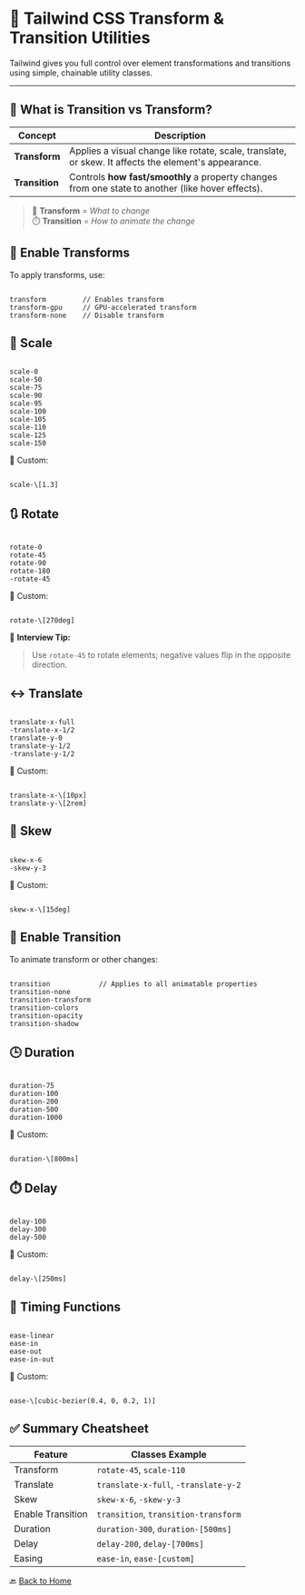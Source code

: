 # 🔄 Tailwind CSS Transform & Transition Utilities

Tailwind gives you full control over element transformations and transitions using simple, chainable utility classes.

---

## 🧠 What is **Transition** vs **Transform**?

| Concept     | Description |
|-------------|-------------|
| **Transform** | Applies a visual change like rotate, scale, translate, or skew. It affects the element's appearance. |
| **Transition** | Controls **how fast/smoothly** a property changes from one state to another (like hover effects). |

> 🔁 **Transform** = *What to change*  
> ⏱️ **Transition** = *How to animate the change*




## 🔧 Enable Transforms

To apply transforms, use:

```

transform         // Enables transform
transform-gpu     // GPU-accelerated transform
transform-none    // Disable transform

```



## 🔁 Scale

```

scale-0
scale-50
scale-75
scale-90
scale-95
scale-100
scale-105
scale-110
scale-125
scale-150

```

🧪 Custom:

```

scale-\[1.3]

```



## 🔃 Rotate

```

rotate-0
rotate-45
rotate-90
rotate-180
-rotate-45

```

🧪 Custom:

```

rotate-\[270deg]

```

🧠 **Interview Tip:**  
> Use `rotate-45` to rotate elements; negative values flip in the opposite direction.



## ↔️ Translate

```

translate-x-full
-translate-x-1/2
translate-y-0
translate-y-1/2
-translate-y-1/2

```

🧪 Custom:

```

translate-x-\[10px]
translate-y-\[2rem]

```



## 🔄 Skew

```

skew-x-6
-skew-y-3

```

🧪 Custom:

```

skew-x-\[15deg]

```



## 🧲 Enable Transition

To animate transform or other changes:

```

transition            // Applies to all animatable properties
transition-none
transition-transform
transition-colors
transition-opacity
transition-shadow

```



## 🕒 Duration

```

duration-75
duration-100
duration-200
duration-500
duration-1000

```

🧪 Custom:

```

duration-\[800ms]

```



## ⏱️ Delay

```

delay-100
delay-300
delay-500

```

🧪 Custom:

```

delay-\[250ms]

```



## 🧭 Timing Functions

```

ease-linear
ease-in
ease-out
ease-in-out

```

🧪 Custom:

```

ease-\[cubic-bezier(0.4, 0, 0.2, 1)]

```



## ✅ Summary Cheatsheet

| Feature           | Classes Example                       |
|-------------------|----------------------------------------|
| Transform         | `rotate-45`, `scale-110`              |
| Translate         | `translate-x-full`, `-translate-y-2`  |
| Skew              | `skew-x-6`, `-skew-y-3`                |
| Enable Transition | `transition`, `transition-transform`  |
| Duration          | `duration-300`, `duration-[500ms]`    |
| Delay             | `delay-200`, `delay-[700ms]`          |
| Easing            | `ease-in`, `ease-[custom]`            |



🔙 [Back to Home](../README.md)

